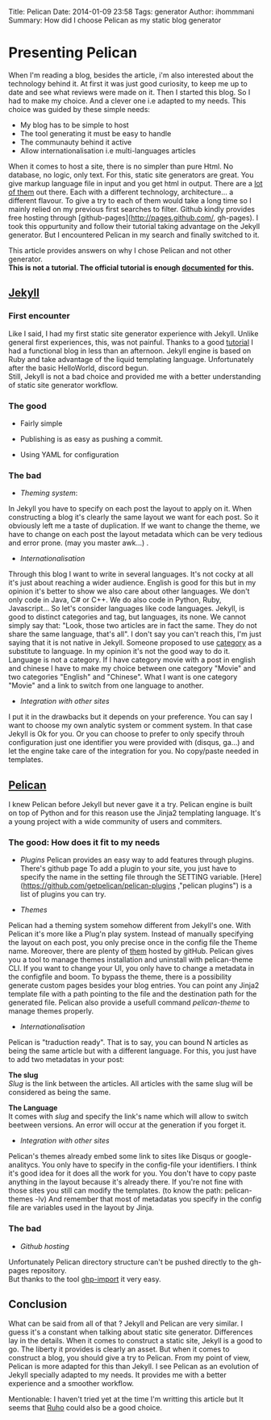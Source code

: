 Title: Pelican
Date: 2014-01-09 23:58
Tags: generator
Author: ihommmani
Summary: How did I choose Pelican as my static blog generator 

# Presenting Pelican

When I'm reading a blog, besides the article, i'm also interested about the technology behind it. 
At first it was just good curiosity, to keep me up to date and see what reviews were made on it.
Then I started this blog. So I had to make my choice. And a clever one i.e adapted to my needs.
This choice was guided by these simple needs: 

* My blog has to be simple to host
* The tool generating it must be easy to handle
* The communauty behind it active
* Allow internationalisation i.e multi-languages articles

When it comes to host a site, there is no simpler than pure Html. No database, no logic, only text.
For this, static site generators are great. You give markup language file in input and you get html in output. 
There are a [lot of them](http://staticsitegenerators.net/ "generators list") out there. Each with a different technology, architecture... a different flavour. To give a try to each of them would take a long time so I mainly relied on my previous first searches to filter.
Github kindly provides free hosting through [github-pages](http://pages.github.com/, gh-pages). I took this oppurtunity and follow their tutorial taking advantage on the Jekyll generator.
But I encountered Pelican in my search and finally switched to it. 

This article provides answers on why I chose Pelican and not other generator.   
**This is not a tutorial. The official tutorial is enough [documented](http://docs.getpelican.com/en/latest/ "pelican doc") for this.** 


## [Jekyll](http://jekyllrb.com/ "Jekyll")
### First encounter

Like I said, I had my first static site generator experience with Jekyll. Unlike general first experiences, this, was not painful.
Thanks to a good [tutorial](http://jekyllrb.com/docs/home/ "jekyll tuto") I had a functional blog in less than an afternoon.
Jekyll engine is based on Ruby and take advantage of the liquid templating language.
Unfortunately after the basic HelloWorld, discord begun.  
Still, Jekyll is not a bad choice and provided me with a better understanding of static site generator workflow.

### The good

* Fairly simple

* Publishing is as easy as pushing a commit. 

* Using YAML for configuration

### The bad
* *Theming system*:

In Jekyll you have to specify on each post the layout to apply on it. When constructing a blog it's clearly the same layout we want for each post.
So it obviously left me a taste of duplication. If we want to change the theme, we have to change on each post the layout metadata which can be very tedious and error prone. (may you master awk...) .

* *Internationalisation*  

Through this blog I want to write in several languages. It's not cocky at all it's just about reaching a wider audience. 
English is good for this but in my opinion it's better to show we also care about other languages. We don't only code in Java, C# or C++. We do also code in Python, Ruby, Javascript...
So let's consider languages like code languages.
Jekyll, is good to distinct categories and tag, but languages, its none. We cannot simply say that: "Look, those two articles are in fact the same. They do not share the same language, that's all".
I don't say you can't reach this, I'm just saying that it is not native in Jekyll. Someone proposed to use [category](http://www.garron.me/en/blog/jekyll-multi-language.html "blog") as a substitute to language. In my opinion it's not the good way to do it. Language is not a category. If I have category movie with a post in english and chinese I have to make my choice 
between one category "Movie" and two categories "English" and "Chinese".
What I want is one category "Movie" and a link to switch from one language to another.

* *Integration with other sites*

I put it in the drawbacks but it depends on your preference. You can say I want to choose my own analytic system or comment system. In that case Jekyll 
is Ok for you. Or you can choose to prefer to only specify throuh configuration just one identifier you were provided with (disqus, ga...) and let the engine take care of the integration for you. No copy/paste needed in templates.   

## [Pelican](http://blog.getpelican.com/ "pelican")

I knew Pelican before Jekyll but never gave it a try.
Pelican engine is built on top of Python and for this reason use the Jinja2 templating language.
It's a young project with a wide community of users and commiters.

### The good: How does it fit to my needs

* *Plugins*
Pelican provides an easy way to add features through plugins. 
There's github page 
To add a plugin to your site, you just have to specify the name in the setting file through the SETTING variable.
[Here](https://github.com/getpelican/pelican-plugins ,"pelican plugins") is a list of plugins you can try.

* *Themes*  

Pelican had a theming system somehow different from Jekyll's one. With Pelican it's more like a Plug'n play system.
Instead of manually specifying the layout on each post, you only precise once in the config file the Theme name. 
Moreover, there are plenty of [them](http://pelicanthemes.com/ "themes") hosted by gitHub. Pelican gives you a tool to manage themes installation and uninstall with pelican-theme CLI.
If you want to change your UI, you only have to change a metadata in the configfile and boom.
To bypass the theme, there is a possibility generate custom pages besides your blog entries. You can point any Jinja2 template file with a path pointing to the file and the destination path for the generated file.
Pelican also provide a usefull command *pelican-theme* to manage themes properly.

*   *Internationalisation*  

Pelican is "traduction ready". That is to say, you can bound N articles as being the same article but with a different language.
For this, you just have to add two metadatas in your post:
    
**The slug**  
    *Slug* is the link between the articles. All articles with the same slug will be considered as being the same.

**The Language**  
    It comes with *slug* and specify the link's name which will allow to switch beetween versions. An error will occur at the generation if you forget it. 

* *Integration with other sites*

Pelican's themes already embed some link to sites like Disqus or google-analitycs. You only have to specify in the config-file your identifiers. 
I think it's good idea for it does all the work for you. You don't have to copy paste anything in the layout because it's already there.
If you're not fine with those sites you still can modify the templates. (to know the path: pelican-themes -lv) 
And remember that most of metadatas you specify in the config file are variables used in the layout by Jinja.

### The bad
* *Github hosting*

Unfortunately Pelican directory structure can't be pushed directly to the gh-pages repository.   
But thanks to the tool [ghp-import](https://github.com/davisp/ghp-import "ghp-import") it very easy.


## Conclusion
What can be said from all of that ?
Jekyll and Pelican are very similar. I guess it's a constant when talking about static site generator. Differences lay in the details. 
When it comes to construct a static site, Jekyll is a good to go. The liberty it provides is clearly an asset. 
But when it comes to construct a blog, you should give a try to Pelican. From my point of view, Pelican is more adapted for this than Jekyll. 
I see Pelican as an evolution of Jekyll specially adapted to my needs.
It provides me with a better experience and a smoother workflow.

Mentionable: I haven't tried yet at the time I'm writting this article but It seems that [Ruho](http://ruhoh.com/ "ruho") could also be a good choice. 
